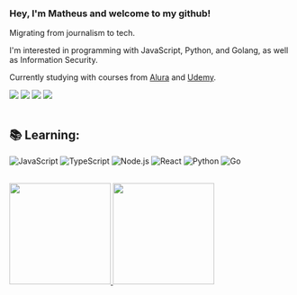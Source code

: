 ### Hey, I'm Matheus and welcome to my github!

Migrating from journalism to tech.

I'm interested in programming with JavaScript, Python, and Golang, as well as Information Security.

Currently studying with courses from [Alura](https://www.alura.com.br) and [Udemy](http://www.udemy.com).

<div>
<a href="https://www.linkedin.com/in/matheus-vargas-013055215/" target="_blank"><img src="https://img.shields.io/badge/-LinkedIn-%230077B5.svg?style=for-the-badge&logo=Linkedin&logoColor=white&" target="_blank"></a>
<a href="https://instagram.com/eu_matheusvargas" target="_blank"><img src="https://img.shields.io/badge/-Instagram-%23E4405F?style=for-the-badge&logo=instagram&logoColor=white" target="_blank"></a>
<a href = "mailto:matheusvargas042@gmail.com"><img src="https://img.shields.io/badge/Gmail-D14836?style=for-the-badge&logo=gmail&logoColor=white" target="_blank"></a>
<a href="https://twitter.com/_matheusva" target="_blank"><img src="https://img.shields.io/badge/-Twitter-%231DA1F2.svg?style=for-the-badge&logo=twitter&logoColor=white" target="_blank"></a>
</div>

<br>

## :books: Learning:

![JavaScript](https://img.shields.io/badge/-JavaScript-%23323330?style=for-the-badge&logo=javascript)
![TypeScript](https://img.shields.io/badge/TypeScript-007ACC?style=for-the-badge&logo=typescript&logoColor=white)
![Node.js](https://img.shields.io/badge/Node.js-339933?style=for-the-badge&logo=nodedotjs&logoColor=white)
![React](https://img.shields.io/badge/React-20232A?style=for-the-badge&logo=react&logoColor=61DAFB)
![Python](https://img.shields.io/badge/Python-FFD43B?style=for-the-badge&logo=python&logoColor=blue)
![Go](https://img.shields.io/badge/Go-00ADD8?style=for-the-badge&logo=go&logoColor=white)

          
<br>

<div>
<a href="https://github.com/mattheusva">
<img height="180em" src="https://github-readme-stats.vercel.app/api/top-langs/?username=mattheusva&layout=compact&langs_count=7&theme=dracula"/>
<img height="180em" src="https://github-readme-stats.vercel.app/api?username=mattheusva&show_icons=true&theme=dracula&include_all_commits=true&count_private=true"/>
</div>
